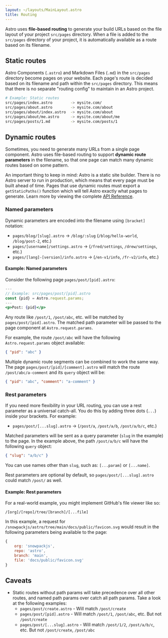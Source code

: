 ```yaml
---
layout: ~/layouts/MainLayout.astro
title: Routing
---
```


Astro uses **file-based routing** to generate your build URLs based on the file layout of your project `src/pages` directory. When a file is added to the `src/pages` directory of your project, it is automatically available as a route based on its filename.

## Static routes

Astro Components (`.astro`) and Markdown Files (`.md`) in the `src/pages` directory become pages on your website. Each page's route is decided based on its filename and path within the `src/pages` directory. This means that there is no separate "routing config" to maintain in an Astro project.

```bash
# Example: Static routes
src/pages/index.astro        -> mysite.com/
src/pages/about.astro        -> mysite.com/about
src/pages/about/index.astro  -> mysite.com/about
src/pages/about/me.astro     -> mysite.com/about/me
src/pages/posts/1.md         -> mysite.com/posts/1
```

## Dynamic routes

Sometimes, you need to generate many URLs from a single page component. Astro uses file-based routing to support **dynamic route parameters** in the filename, so that one page can match many dynamic routes based on some pattern.

An important thing to keep in mind: Astro is a static site builder. There is no Astro server to run in production, which means that every page must be built ahead of time. Pages that use dynamic routes must export a `getStaticPaths()` function which will tell Astro exactly what pages to generate. Learn more by viewing the complete [API Reference](/reference/api-reference#getstaticpaths).

### Named parameters

Dynamic parameters are encoded into the filename using `[bracket]` notation:

- `pages/blog/[slug].astro` → `/blog/:slug` (`/blog/hello-world`, `/blog/post-2`, etc.)
- `pages/[username]/settings.astro` → (`/fred/settings`, `/drew/settings`, etc.)
- `pages/[lang]-[version]/info.astro` → (`/en-v1/info`, `/fr-v2/info`, etc.)

#### Example: Named parameters

Consider the following page `pages/post/[pid].astro`:

```jsx
---
// Example: src/pages/post/[pid].astro
const {pid} = Astro.request.params;
---
<p>Post: {pid}</p>
```

Any route like `/post/1`, `/post/abc`, etc. will be matched by `pages/post/[pid].astro`. The matched path parameter will be passed to the page component at `Astro.request.params`.

For example, the route `/post/abc` will have the following `Astro.request.params` object available:

```json
{ "pid": "abc" }
```

Multiple dynamic route segments can be combined to work the same way. The page `pages/post/[pid]/[comment].astro` will match the route `/post/abc/a-comment` and its `query` object will be:

```json
{ "pid": "abc", "comment": "a-comment" }
```

### Rest parameters

If you need more flexibility in your URL routing, you can use a rest parameter as a universal catch-all. You do this by adding three dots (`...`) inside your brackets. For example:

- `pages/post/[...slug].astro` → (`/post/a`, `/post/a/b`, `/post/a/b/c`, etc.)

Matched parameters will be sent as a query parameter (`slug` in the example) to the page. In the example above, the path `/post/a/b/c` will have the following `query` object:

```json
{ "slug": "a/b/c" }
```

You can use names other than `slug`, such as: `[...param]` or `[...name]`.

Rest parameters are optional by default, so `pages/post/[...slug].astro` could match `/post/` as well.

#### Example: Rest parameters

For a real-world example, you might implement GitHub's file viewer like so:

```
/[org]/[repo]/tree/[branch]/[...file]
```

In this example, a request for `/snowpackjs/astro/tree/main/docs/public/favicon.svg` would result in the following parameters being available to the page:

```js
{
	org: 'snowpackjs',
	repo: 'astro',
	branch: 'main',
	file: 'docs/public/favicon.svg'
}
```

## Caveats

- Static routes without path params will take precedence over all other routes, and named path params over catch all path params. Take a look at the following examples:
  - `pages/post/create.astro` - Will match `/post/create`
  - `pages/post/[pid].astro` - Will match `/post/1`, `/post/abc`, etc. But not `/post/create`
  - `pages/post/[...slug].astro` - Will match `/post/1/2`, `/post/a/b/c`, etc. But not `/post/create`, `/post/abc`

